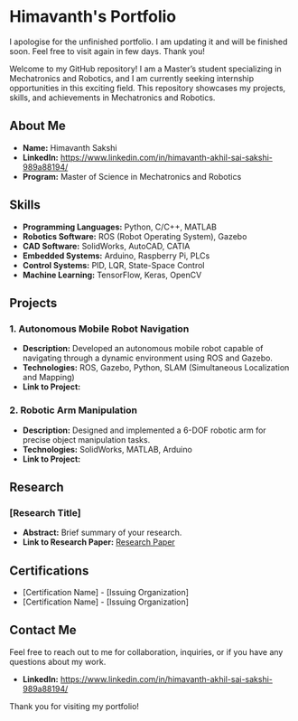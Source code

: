 # Himavanth's Portfolio
I apologise for the unfinished portfolio. I am updating it and will be finished soon. Feel free to visit again in few days. Thank you!

Welcome to my GitHub repository! I am a Master’s student specializing in Mechatronics and Robotics, and I am currently seeking internship opportunities in this exciting field. This repository showcases my projects, skills, and achievements in Mechatronics and Robotics.

## About Me

- **Name:** Himavanth Sakshi
- **LinkedIn:** https://www.linkedin.com/in/himavanth-akhil-sai-sakshi-989a88194/ 
- **Program:** Master of Science in Mechatronics and Robotics

## Skills

- **Programming Languages:** Python, C/C++, MATLAB
- **Robotics Software:** ROS (Robot Operating System), Gazebo
- **CAD Software:** SolidWorks, AutoCAD, CATIA
- **Embedded Systems:** Arduino, Raspberry Pi, PLCs
- **Control Systems:** PID, LQR, State-Space Control
- **Machine Learning:** TensorFlow, Keras, OpenCV

## Projects

### 1. Autonomous Mobile Robot Navigation
- **Description:** Developed an autonomous mobile robot capable of navigating through a dynamic environment using ROS and Gazebo.
- **Technologies:** ROS, Gazebo, Python, SLAM (Simultaneous Localization and Mapping)
- **Link to Project:** 

### 2. Robotic Arm Manipulation
- **Description:** Designed and implemented a 6-DOF robotic arm for precise object manipulation tasks.
- **Technologies:** SolidWorks, MATLAB, Arduino
- **Link to Project:** 

## Research

### [Research Title]
- **Abstract:** Brief summary of your research.
- **Link to Research Paper:** [Research Paper](link-to-paper)

## Certifications

- [Certification Name] - [Issuing Organization]
- [Certification Name] - [Issuing Organization]

## Contact Me

Feel free to reach out to me for collaboration, inquiries, or if you have any questions about my work.

- **LinkedIn:** https://www.linkedin.com/in/himavanth-akhil-sai-sakshi-989a88194/

Thank you for visiting my portfolio!
